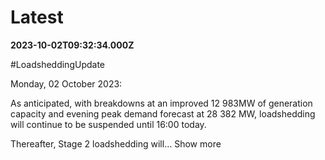 # Latest

**2023-10-02T09:32:34.000Z**

\#LoadsheddingUpdate

Monday, 02 October 2023: 

As anticipated, with breakdowns at an improved 12 983MW of generation capacity and evening peak demand forecast at 28 382 MW, loadshedding will continue to be suspended until 16:00 today.

Thereafter, Stage 2 loadshedding will… Show more
